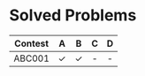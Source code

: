 <!--
# How to use atcoder.sh

``` shellscript:atcoder.sh
./atcoder.sh
```

Input directory name then make directory and change directory automatically.
-->
# Solved Problems

|Contest| A | B | C | D |
|:-----:|:-:|:-:|:-:|:-:|
|ABC001 |✓|✓|-|-|
